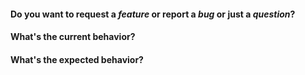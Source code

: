 <!--
如果您会说中文, 请使用中文描述以下问题
-->

#### Do you want to request a _feature_ or report a _bug_ or just a _question_?

<!-- 
If you have a question, please make sure you have read document and docs/常见问题.md carefully. 

You can also ask by sending email to yuanxin.me@gmail.com.
-->

#### What's the current behavior?

<!-- 
For bugs, you **must** include the following: 

- The detailed information that clearly describes the issue.
- A GIF / Some screenshots showing the issue in action.
- Information about your OS, browser, etc.

If you don't include these, there's a very good chance your issue will be closed, because it's much too hard to figure out exactly what is going wrong, and it makes maintenance much harder.

We need to keep the issues actionable, or else maintaining Art Design becomes overwhelming. Thank you for understanding!
-->

#### What's the expected behavior?

<!-- 
The fastest, and most appreciated way to have your issue fixed is to create a pull request with working, tested code and we will help get it merged. 

Don't be scared to open a pull request that isn't completed and ask for input. We're happy to give direction! 

Also, researching how other editors handle this issue is super helpful.

I can't improve it without active contributors, so thank you so much for your help!
-->